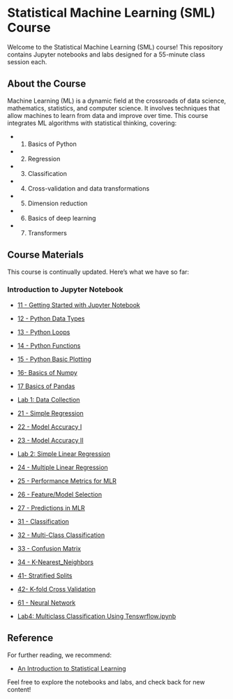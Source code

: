 # Statistical Machine Learning (SML) Course

Welcome to the Statistical Machine Learning (SML) course! This repository contains Jupyter notebooks and labs designed for a 55-minute class session each.

## About the Course

Machine Learning (ML) is a dynamic field at the crossroads of data science, mathematics, statistics, and computer science. It involves techniques that allow machines to learn from data and improve over time. This course integrates ML algorithms with statistical thinking, covering:

- 1. Basics of Python
- 2. Regression 
- 3. Classification
- 4. Cross-validation and data transformations
- 5. Dimension reduction
- 6. Basics of deep learning 
- 7. Transformers 


## Course Materials

This course is continually updated. Here’s what we have so far:

### Introduction to Jupyter Notebook

- [11 - Getting Started with Jupyter Notebook](https://colab.research.google.com/github/Soheilp86/Statistical-Machine-Learning/blob/main/11-Getting_Started_with_Jupyter_Notebook.ipynb)

- [12 - Python Data Types](https://colab.research.google.com/github/Soheilp86/Statistical-Machine-Learning/blob/main/12-Python_Data_Types.ipynb)

- [13 - Python Loops](https://colab.research.google.com/github/Soheilp86/Statistical-Machine-Learning/blob/main/13-Python_Loops.ipynb)

- [14 - Python Functions](https://colab.research.google.com/github/Soheilp86/Statistical-Machine-Learning/blob/main/14-Python_Functions.ipynb)

- [15 - Python Basic Plotting](https://colab.research.google.com/github/Soheilp86/Statistical-Machine-Learning/blob/main/15-Python_basic_Plotting.ipynb)

- [16- Basics of Numpy](https://colab.research.google.com/github/Soheilp86/Statistical-Machine-Learning/blob/main/16-Basic_Numpy.ipynb)

- [17 Basics of Pandas](https://colab.research.google.com/github/Soheilp86/Statistical-Machine-Learning/blob/main/17_Basic_Pandas.ipynb)

- [Lab 1: Data Collection](https://colab.research.google.com/github/Soheilp86/Statistical-Machine-Learning/blob/main/Lab1_Data_Collection.ipynb)

- [21 - Simple Regression](https://colab.research.google.com/github/Soheilp86/Statistical-Machine-Learning/blob/main/21-Simple_Regression.ipynb)

- [22 - Model Accuracy I](https://colab.research.google.com/github/Soheilp86/Statistical-Machine-Learning/blob/main/22-Model_Accuracy.ipynb)

- [23 - Model Accuracy II](https://colab.research.google.com/github/Soheilp86/Statistical-Machine-Learning/blob/main/23-Model_Accuracy_II.ipynb)
  
- [Lab 2: Simple Linear Regression](https://colab.research.google.com/github/Soheilp86/Statistical-Machine-Learning/blob/main/Lab2_SLR.ipynb)

- [24 - Multiple Linear Regression](https://colab.research.google.com/github/Soheilp86/Statistical-Machine-Learning/blob/main/24_MultipleLinearRegression_.ipynb)
  
- [25 - Performance Metrics for MLR](https://colab.research.google.com/github/Soheilp86/Statistical-Machine-Learning/blob/main/25-PerformanceMetricsInMultipleRegression.ipynb)

- [26 - Feature/Model Selection](https://colab.research.google.com/github/Soheilp86/Statistical-Machine-Learning/blob/main/26_Feature_Model_Selection.ipynb)

- [27 - Predictions in MLR](https://colab.research.google.com/github/Soheilp86/Statistical-Machine-Learning/blob/main/27-PredictionInMultiRegression.ipynb)

- [31 - Classification](https://colab.research.google.com/github/Soheilp86/Statistical-Machine-Learning/blob/main/31-Classification_Intro.ipynb)

- [32 - Multi-Class Classification](https://colab.research.google.com/github/Soheilp86/Statistical-Machine-Learning/blob/main/32-Multi-Class-Classification.ipynb)

- [33 - Confusion Matrix](https://colab.research.google.com/github/Soheilp86/Statistical-Machine-Learning/blob/main/33-Comfusion_Matrix.ipynb)

- [34 - K-Nearest_Neighbors](https://colab.research.google.com/github/Soheilp86/Statistical-Machine-Learning/blob/main/34-KNN.ipynb)

- [41- Stratified Splits](https://colab.research.google.com/github/Soheilp86/Statistical-Machine-Learning/blob/main/41_Stratified_Splits.ipynb)
  
- [42- K-fold Cross Validation](https://colab.research.google.com/github/Soheilp86/Statistical-Machine-Learning/blob/main/42_Cross_Validation.ipynb)

- [61 - Neural Network](https://colab.research.google.com/github/Soheilp86/Statistical-Machine-Learning/blob/main/61_Perceptrons.ipynb)

- [Lab4: Multiclass Classification Using Tenswrflow.ipynb](https://colab.research.google.com/github/Soheilp86/Statistical-Machine-Learning/blob/main/Lab4_Multiclass_classification_using_tenswrflow.ipynb)





## Reference

For further reading, we recommend:

- [An Introduction to Statistical Learning](https://www.statlearning.com)

Feel free to explore the notebooks and labs, and check back for new content!
